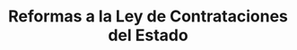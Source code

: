 ---
title: "Reformas a la Ley de Contrataciones del Estado"
shortDescription: "Modernización integral del sistema de contrataciones públicas con transparencia, digitalización y fortalecimiento de la competencia"
fullDescription: "Esta iniciativa de ley busca transformar completamente el sistema de contrataciones públicas de Guatemala, incorporando tecnologías digitales avanzadas, mecanismos de transparencia ciudadana, procesos modernos de adquisición y un marco robusto de control y sanciones. La propuesta establece un nuevo paradigma en las compras del Estado, priorizando la eficiencia, la competencia justa y la participación ciudadana en el control de los recursos públicos."
icon: "shield"
color: "green"
pdfUrl: "/docs/reformas-contrataciones-estado.pdf"
articles:
  - id: "art-1"
    number: "Artículo 1"
    title: "Portal Único de Contrataciones"
    content: "Todos los procesos de adquisiciones y contrataciones del Estado deberán publicarse en un sistema electrónico único, interoperable y accesible al público, en cumplimiento de estándares internacionales de datos abiertos (OCDS)."
  
  - id: "art-2"
    number: "Artículo 2"
    title: "Publicidad en Formato Abierto"
    content: "La información relativa a convocatorias, bases de licitación, adjudicaciones, modificaciones contractuales y pagos deberá publicarse en formatos reutilizables y de libre acceso."
  
  - id: "art-3"
    number: "Artículo 3"
    title: "Mecanismo de Alertas Ciudadanas"
    content: "Se implementará un sistema de alertas tempranas (\"red flags\") que identifique patrones de riesgo en los procesos de contratación, accesible a la Contraloría y a la ciudadanía."
  
  - id: "art-4"
    number: "Artículo 4"
    title: "Subasta Inversa Electrónica"
    content: "El uso de subastas inversas electrónicas será obligatorio en la adquisición de bienes y servicios estandarizados, salvo excepciones justificadas."
  
  - id: "art-5"
    number: "Artículo 5"
    title: "Catálogo Electrónico"
    content: "Se establecerá un catálogo electrónico de proveedores certificados que permita realizar contrataciones ágiles y transparentes."
  
  - id: "art-6"
    number: "Artículo 6"
    title: "Firma Electrónica"
    content: "Se reconocerá legalmente la firma electrónica avanzada en todas las etapas del proceso contractual, con igual validez que la firma manuscrita."
  
  - id: "art-7"
    number: "Artículo 7"
    title: "Participación de MIPYMES"
    content: "Las instituciones públicas deberán garantizar cuotas mínimas de participación para micro, pequeñas y medianas empresas en procesos de contratación pública."
  
  - id: "art-8"
    number: "Artículo 8"
    title: "Descentralización de Compras"
    content: "Se habilitará a municipalidades y entidades autónomas para realizar compras a través de plataformas electrónicas interoperables con el portal único nacional."
  
  - id: "art-9"
    number: "Artículo 9"
    title: "Inhabilitación Rápida"
    content: "Se establecerá un procedimiento expedito para inhabilitar a empresas o personas individuales que incurran en prácticas de corrupción o fraude."
  
  - id: "art-10"
    number: "Artículo 10"
    title: "Registro de Compradores Públicos"
    content: "Se crea el Registro Nacional de Compradores Públicos, conformado por funcionarios especializados que acrediten formación en contratación pública."
  
  - id: "art-11"
    number: "Artículo 11"
    title: "Capacitación Obligatoria"
    content: "Los responsables de los procesos de compras deberán aprobar anualmente programas de formación y actualización acreditados por la entidad rectora."
  
  - id: "art-12"
    number: "Artículo 12"
    title: "Auditoría Digital"
    content: "La Contraloría General de Cuentas tendrá acceso en línea, en tiempo real, a todos los procesos de contratación para efectos de control preventivo."
  
  - id: "art-13"
    number: "Artículo 13"
    title: "Responsabilidad Solidaria"
    content: "Los directores, jefes y encargados de adquisiciones serán responsables solidarios por las irregularidades que se cometan en los procesos a su cargo."
  
  - id: "art-14"
    number: "Artículo 14"
    title: "Multas Progresivas"
    content: "Se establece un régimen de sanciones económicas y administrativas progresivas, de acuerdo con la gravedad de las faltas en materia de contratación pública."
  
  - id: "art-15"
    number: "Artículo 15"
    title: "Lista Negra Nacional"
    content: "Se implementará un registro nacional de proveedores sancionados, quienes no podrán contratar con el Estado por un período de cinco (5) años."
  
  - id: "art-16"
    number: "Artículo 16"
    title: "Contratos Abiertos"
    content: "Todos los contratos deberán publicarse bajo el modelo de Contratos Abiertos, incluyendo anexos, cláusulas de modificación y su ejecución presupuestaria."
  
  - id: "art-17"
    number: "Artículo 17"
    title: "Compras Sostenibles"
    content: "Las entidades públicas incorporarán criterios ambientales, sociales y de sostenibilidad en sus procesos de adquisición."
  
  - id: "art-18"
    number: "Artículo 18"
    title: "Laboratorio de Innovación en Compras Públicas"
    content: "Se crea un Laboratorio de Innovación encargado de diseñar, probar y evaluar nuevas metodologías, herramientas y procesos de contratación pública."
---